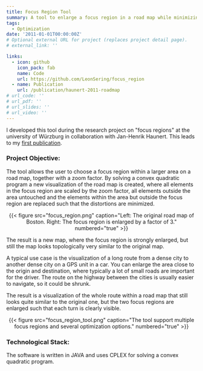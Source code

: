 ```yaml
---
title: Focus Region Tool
summary: A tool to enlarge a focus region in a road map while minimizing the distortion by convex quadratic programming.
tags:
  - Optimization
date: '2011-01-01T00:00:00Z'
# Optional external URL for project (replaces project detail page).
# external_link: ''

links:
  - icon: github
    icon_pack: fab
    name: Code
    url: https://github.com/LeonSering/focus_region
  - name: Publication
    url: /publication/haunert-2011-roadmap
# url_code: ''
# url_pdf: ''
# url_slides: ''
# url_video: ''
---
```

I developed this tool during the research project on "focus regions" at the university of Würzburg in collaboration with Jan-Henrik Haunert. This leads to my [first publication](/publication/haunert-2011-roadmap).

### Project Objective:
The tool allows the user to choose a focus region within a larger area on a road map, together with a zoom factor. 
By solving a convex quadratic program a new visualization of the road map is created, where all elements in the 
focus region are scaled by the zoom factor, all elements outside the area untouched and the elements within the 
area but outside the focus region are replaced such that the distortions are minimized.

<center>{{< figure src="focus_region.png" caption="Left: The original road map of Boston. Right: The focus region is enlarged by a factor of 3." numbered="true" >}}</center>

The result is a new map, where the focus region is strongly enlarged, but still the map looks topologically very 
similar to the original map.

A typical use case is the visualization of a long route from a dense city to another dense city on a GPS unit in a car. 
You can enlarge the area close to the origin and destination, where typically a lot of small roads are important 
for the driver. The route on the highway between the cities is usually easier to navigate, so it could be shrunk.

The result is a visualization of the whole route within a road map that still looks quite similar to the original one, 
but the two focus regions are enlarged such that each turn is clearly visible.

<center>{{< figure src="focus_region_tool.png" caption="The tool support multiple focus regions and several optimization options." numbered="true" >}}</center>

### Technological Stack:
The software is written in JAVA and uses CPLEX for solving a convex quadratic program.
